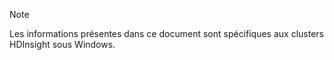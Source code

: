 > [!NOTE]
> Les informations présentes dans ce document sont spécifiques aux clusters HDInsight sous Windows.
> 
> 



<!--HONumber=Nov16_HO3-->


